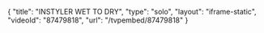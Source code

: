 {
    "title": "INSTYLER WET TO DRY",
    "type": "solo",
    "layout": "iframe-static",
    "videoId": "87479818",
    "url": "\/tvpembed\/87479818"
}